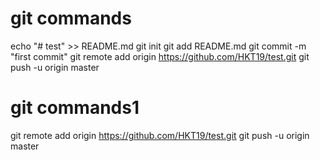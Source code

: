 # git commands
echo "# test" >> README.md
git init
git add README.md
git commit -m "first commit"
git remote add origin https://github.com/HKT19/test.git
git push -u origin master
                

# git commands1
git remote add origin https://github.com/HKT19/test.git
git push -u origin master


